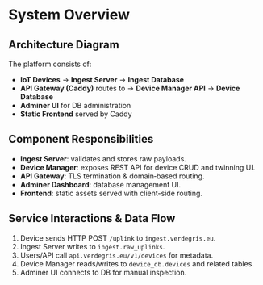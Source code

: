 # System Overview

## Architecture Diagram
The platform consists of:
- **IoT Devices** → **Ingest Server** → **Ingest Database**  
- **API Gateway (Caddy)** routes to → **Device Manager API** → **Device Database**  
- **Adminer UI** for DB administration  
- **Static Frontend** served by Caddy

## Component Responsibilities
- **Ingest Server**: validates and stores raw payloads.  
- **Device Manager**: exposes REST API for device CRUD and twinning UI.  
- **API Gateway**: TLS termination & domain‐based routing.  
- **Adminer Dashboard**: database management UI.  
- **Frontend**: static assets served with client-side routing.

## Service Interactions & Data Flow
1. Device sends HTTP POST `/uplink` to `ingest.verdegris.eu`.  
2. Ingest Server writes to `ingest.raw_uplinks`.  
3. Users/API call `api.verdegris.eu/v1/devices` for metadata.  
4. Device Manager reads/writes to `device_db.devices` and related tables.  
5. Adminer UI connects to DB for manual inspection.

